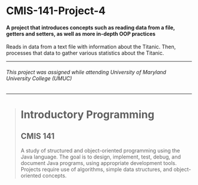 # CMIS-141-Project-4
#### A project that introduces concepts such as reading data from a file, getters and setters, as well as more in-depth OOP practices

Reads in data from a text file with information about the Titanic. Then, processes that data to gather various statistics about the Titanic.

---
###### This project was assigned while attending University of Maryland University College (UMUC)
---

><h1>Introductory Programming</h1>
><h2>CMIS 141</h2>
><p>A study of structured and object-oriented programming using the Java language. The goal is to design, implement, test, debug, and document Java programs, using appropriate development tools. Projects require use of algorithms, simple data structures, and object-oriented concepts.</p>
